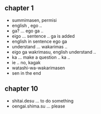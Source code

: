 ## chapter 1
- summimasen, permisi
- english , ego .. 
- ga? ... ego ga ..
- eigo ... sentence .. ga is added
- english in sentence ego ga 
- understand ... wakarimas .. 
- eigo ga wakrimasu, english understand .. 
- ka  ... make a question .. ka .. 
- ie .. no, kagak
- watashi-wa-wakarimasen
- sen in the end

## chapter 10
- shitai.desu ... to do something
- oengai.shima.su ... please
